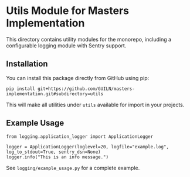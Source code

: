 # Utils Module for Masters Implementation

This directory contains utility modules for the monorepo, including a configurable logging module with Sentry support.

## Installation

You can install this package directly from GitHub using pip:

```
pip install git+https://github.com/GUILN/masters-implementation.git#subdirectory=utils
```

This will make all utilities under `utils` available for import in your projects.

## Example Usage

```
from logging.application_logger import ApplicationLogger

logger = ApplicationLogger(loglevel=20, logfile="example.log", log_to_stdout=True, sentry_dsn=None)
logger.info("This is an info message.")
```

See `logging/example_usage.py` for a complete example.
